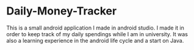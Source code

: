 # Daily-Money-Tracker
This is a small android application I made in android studio. I made it in order to keep track of my daily spendings while I am in university. It was also a learning experience in the android life cycle and a start on Java. 

